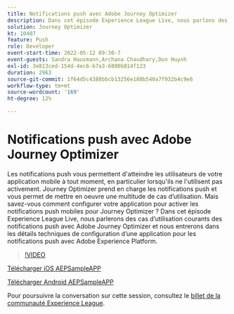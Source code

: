 ```yaml
---
title: Notifications push avec Adobe Journey Optimizer
description: Dans cet épisode Experience League Live, nous parlons des cas d’utilisation courants des notifications push avec Adobe Journey Optimizer et nous entrons dans les détails techniques de configuration d’une application pour les notifications push avec Adobe Experience Platform.
solution: Journey Optimizer
kt: 10407
feature: Push
role: Developer
event-start-time: 2022-05-12 09:30-7
event-guests: Sandra Hausmann,Archana Chaudhary,Don Huynh
exl-id: 3e813ced-154d-4ec6-b7a3-6800b814f123
duration: 2963
source-git-commit: 1f64d5c4388bbcb13256e188b540a7f932b4c9e6
workflow-type: tm+mt
source-wordcount: '169'
ht-degree: 12%

---
```


# Notifications push avec Adobe Journey Optimizer

Les notifications push vous permettent d&#39;atteindre les utilisateurs de votre application mobile à tout moment, en particulier lorsqu&#39;ils ne l&#39;utilisent pas activement. Journey Optimizer prend en charge les notifications push et vous permet de mettre en oeuvre une multitude de cas d’utilisation. Mais savez-vous comment configurer votre application pour activer les notifications push mobiles pour Journey Optimizer ? Dans cet épisode Experience League Live, nous parlerons des cas d’utilisation courants des notifications push avec Adobe Journey Optimizer et nous entrerons dans les détails techniques de configuration d’une application pour les notifications push avec Adobe Experience Platform.

>[!VIDEO](https://video.tv.adobe.com/v/342810/?quality=12&learn=on)

[Télécharger iOS AEPSampleAPP](https://github.com/adobe/aepsdk-sample-app-ios)

[Télécharger Android AEPSampleAPP](https://github.com/adobe/aepsdk-sample-app-android)

Pour poursuivre la conversation sur cette session, consultez le [billet de la communauté Experience League](https://experienceleaguecommunities.adobe.com/t5/journey-optimizer-discussions/experience-league-live-post-session-discussion-push/td-p/451869?profile.language=fr).


